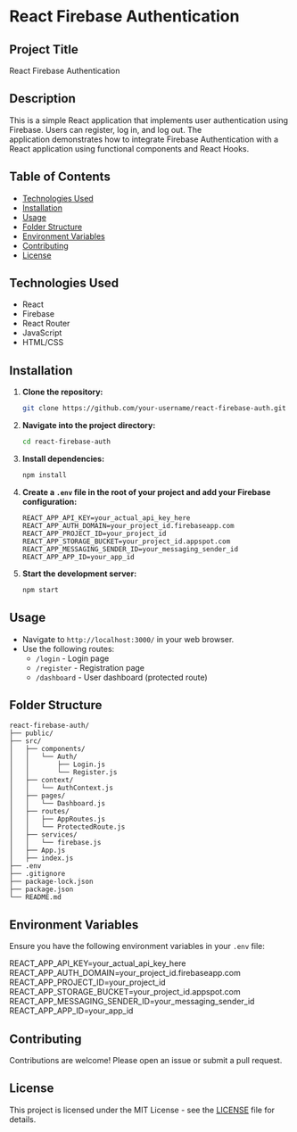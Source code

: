 # React Firebase Authentication

## Project Title
React Firebase Authentication

## Description
This is a simple React application that implements user authentication using Firebase. Users can register, log in, and log out. The<br> application demonstrates how to integrate Firebase Authentication with a React application using functional components and React Hooks.

## Table of Contents
- [Technologies Used](#technologies-used)
- [Installation](#installation)
- [Usage](#usage)
- [Folder Structure](#folder-structure)
- [Environment Variables](#environment-variables)
- [Contributing](#contributing)
- [License](#license)

## Technologies Used
- React
- Firebase
- React Router
- JavaScript
- HTML/CSS

## Installation

1. **Clone the repository:**
   ```bash
   git clone https://github.com/your-username/react-firebase-auth.git
   ```

2. **Navigate into the project directory:**
   ```bash
   cd react-firebase-auth
   ```

3. **Install dependencies:**
   ```bash
   npm install
   ```

4. **Create a `.env` file in the root of your project and add your Firebase configuration:**
   ```plaintext
   REACT_APP_API_KEY=your_actual_api_key_here
   REACT_APP_AUTH_DOMAIN=your_project_id.firebaseapp.com
   REACT_APP_PROJECT_ID=your_project_id
   REACT_APP_STORAGE_BUCKET=your_project_id.appspot.com
   REACT_APP_MESSAGING_SENDER_ID=your_messaging_sender_id
   REACT_APP_APP_ID=your_app_id
   ```

5. **Start the development server:**
   ```bash
   npm start
   ```

## Usage

- Navigate to `http://localhost:3000/` in your web browser.
- Use the following routes:
  - `/login` - Login page
  - `/register` - Registration page
  - `/dashboard` - User dashboard (protected route)

## Folder Structure
```
react-firebase-auth/
├── public/
├── src/
│   ├── components/
│   │   └── Auth/
│   │       ├── Login.js
│   │       └── Register.js
│   ├── context/
│   │   └── AuthContext.js
│   ├── pages/
│   │   └── Dashboard.js
│   ├── routes/
│   │   ├── AppRoutes.js
│   │   └── ProtectedRoute.js
│   ├── services/
│   │   └── firebase.js
│   ├── App.js
│   ├── index.js
├── .env
├── .gitignore
├── package-lock.json
├── package.json
└── README.md
```

## Environment Variables

Ensure you have the following environment variables in your `.env` file:

REACT_APP_API_KEY=your_actual_api_key_here
REACT_APP_AUTH_DOMAIN=your_project_id.firebaseapp.com
REACT_APP_PROJECT_ID=your_project_id
REACT_APP_STORAGE_BUCKET=your_project_id.appspot.com
REACT_APP_MESSAGING_SENDER_ID=your_messaging_sender_id
REACT_APP_APP_ID=your_app_id

## Contributing
Contributions are welcome! Please open an issue or submit a pull request.

## License
This project is licensed under the MIT License - see the [LICENSE](LICENSE) file for details.
